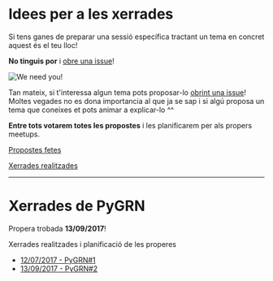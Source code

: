 # Idees per a les xerrades

Si tens ganes de preparar una sessió específica tractant un tema en concret aquest és el teu lloc! 

**No tinguis por** i [obre una issue](https://github.com/pygrn/ideesxerrades/issues/new)!

![We need you!](https://myopenuniversitylife.files.wordpress.com/2011/08/we-need-you.jpg)

Tan mateix, si t'interessa algun tema pots proposar-lo [obrint una issue](https://github.com/pygrn/ideesxerrades/issues/new)! Moltes vegades no es dona importancia al que ja se sap i si algú proposa un tema que coneixes et pots animar a explicar-lo ^^

**Entre tots votarem totes les propostes** i les planificarem per als propers meetups.


[Propostes fetes](https://github.com/pygrn/ideesxerrades/issues)

[Xerrades realitzades](https://github.com/pygrn/xerrades)


-----------------


# Xerrades de PyGRN

Propera trobada **13/09/2017**!

Xerrades realitzades i planificació de les properes

- [12/07/2017 - PyGRN#1](https://github.com/pygrn/ideesxerrades/tree/master/20170712)
- [13/09/2017 - PyGRN#2](https://www.meetup.com/PythonGirona/events/241597660/)
